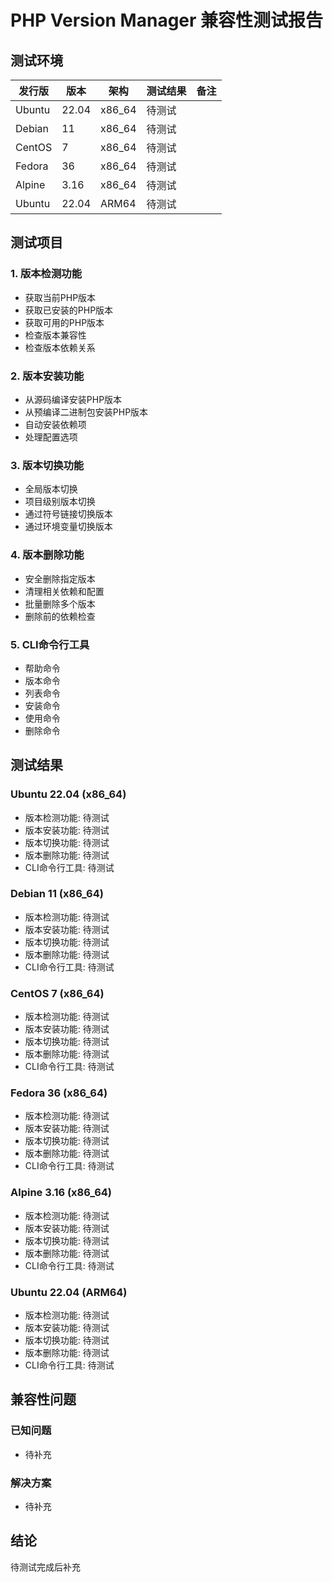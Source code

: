 # PHP Version Manager 兼容性测试报告

## 测试环境

| 发行版 | 版本 | 架构 | 测试结果 | 备注 |
|-------|-----|-----|---------|------|
| Ubuntu | 22.04 | x86_64 | 待测试 | |
| Debian | 11 | x86_64 | 待测试 | |
| CentOS | 7 | x86_64 | 待测试 | |
| Fedora | 36 | x86_64 | 待测试 | |
| Alpine | 3.16 | x86_64 | 待测试 | |
| Ubuntu | 22.04 | ARM64 | 待测试 | |

## 测试项目

### 1. 版本检测功能

- 获取当前PHP版本
- 获取已安装的PHP版本
- 获取可用的PHP版本
- 检查版本兼容性
- 检查版本依赖关系

### 2. 版本安装功能

- 从源码编译安装PHP版本
- 从预编译二进制包安装PHP版本
- 自动安装依赖项
- 处理配置选项

### 3. 版本切换功能

- 全局版本切换
- 项目级别版本切换
- 通过符号链接切换版本
- 通过环境变量切换版本

### 4. 版本删除功能

- 安全删除指定版本
- 清理相关依赖和配置
- 批量删除多个版本
- 删除前的依赖检查

### 5. CLI命令行工具

- 帮助命令
- 版本命令
- 列表命令
- 安装命令
- 使用命令
- 删除命令

## 测试结果

### Ubuntu 22.04 (x86_64)

- 版本检测功能: 待测试
- 版本安装功能: 待测试
- 版本切换功能: 待测试
- 版本删除功能: 待测试
- CLI命令行工具: 待测试

### Debian 11 (x86_64)

- 版本检测功能: 待测试
- 版本安装功能: 待测试
- 版本切换功能: 待测试
- 版本删除功能: 待测试
- CLI命令行工具: 待测试

### CentOS 7 (x86_64)

- 版本检测功能: 待测试
- 版本安装功能: 待测试
- 版本切换功能: 待测试
- 版本删除功能: 待测试
- CLI命令行工具: 待测试

### Fedora 36 (x86_64)

- 版本检测功能: 待测试
- 版本安装功能: 待测试
- 版本切换功能: 待测试
- 版本删除功能: 待测试
- CLI命令行工具: 待测试

### Alpine 3.16 (x86_64)

- 版本检测功能: 待测试
- 版本安装功能: 待测试
- 版本切换功能: 待测试
- 版本删除功能: 待测试
- CLI命令行工具: 待测试

### Ubuntu 22.04 (ARM64)

- 版本检测功能: 待测试
- 版本安装功能: 待测试
- 版本切换功能: 待测试
- 版本删除功能: 待测试
- CLI命令行工具: 待测试

## 兼容性问题

### 已知问题

- 待补充

### 解决方案

- 待补充

## 结论

待测试完成后补充
